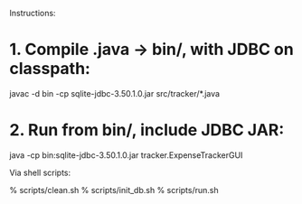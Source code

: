 Instructions:

# 1. Compile .java → bin/, with JDBC on classpath:
javac -d bin -cp sqlite-jdbc-3.50.1.0.jar src/tracker/*.java

# 2. Run from bin/, include JDBC JAR:
java -cp bin:sqlite-jdbc-3.50.1.0.jar tracker.ExpenseTrackerGUI


Via shell scripts:

% scripts/clean.sh
% scripts/init_db.sh
% scripts/run.sh

